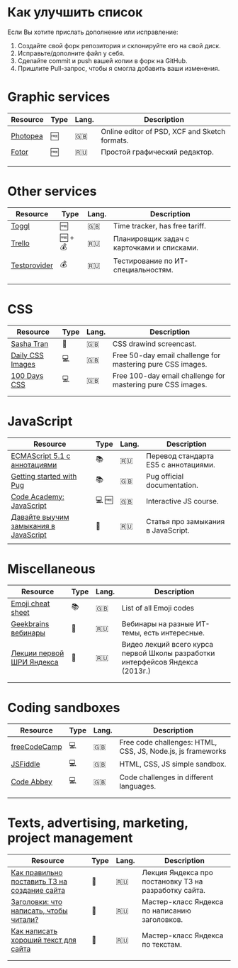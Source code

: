 # Как улучшить список

Если Вы хотите прислать дополнение или исправление:
1. Создайте свой форк репозитория и склонируйте его на свой диск.
2. Исправьте/дополните файл у себя.
3. Сделайте commit и push вашей копии в форк на GitHub.
4. Пришлите Pull-запрос, чтобы я смогла добавить ваши изменения.

# Graphic services
| Resource | Type | Lang. | Description |
-----------|------|----------|--------------
|[Photopea](https://www.photopea.com/)|:free:|:uk:|Online editor of PSD, XCF and Sketch formats.|
|[Fotor](https://h5.fotor.com)|:free:|:ru:|Простой графический редактор.|
|||||
|||||
|||||

# Other services
| Resource | Type | Lang. | Description |
-----------|------|----------|--------------
|[Toggl](https://toggl.com)|:free:|:uk:|Time tracker, has free tariff.|
|[Trello](https://trello.com/home)|:free: + :moneybag:|:ru:|Планировщик задач с карточками и списками.|
|[Testprovider](http://testprovider.com/)|:moneybag:|:ru:|Тестирование по ИТ-специальностям.|
|||||
|||||
|||||

# CSS

| Resource | Type | Lang. | Description |
-----------|------|----------|--------------
|[Sasha Tran](https://www.youtube.com/channel/UCCATAa8MWoBuH-sR_Jlx29A/videos)|:movie_camera:|:uk:|CSS drawind screencast.|
|[Daily CSS Images](http://dailycssimages.com/)|:computer:|:uk:|Free 50-day email challenge for mastering pure CSS images.|
|[100 Days CSS](https://100dayscss.com/)|:computer:|:uk:|Free 100-day email challenge for mastering pure CSS images.|
|||||
|||||


# JavaScript

| Resource | Type | Lang. | Description |
-----------|------|----------|--------------
|[ECMAScript 5.1 с аннотациями](http://es5.javascript.ru/)|:books:|:ru:|Перевод стандарта ES5 с аннотациями.|
|[Getting started with Pug](https://pugjs.org/api/getting-started.html)|:books:|:uk:|Pug official documentation.|
|[Code Academy: JavaScript](https://www.codecademy.com/en/tracks/javascript-combined)|:computer: :free:|:uk:| Interactive JS course. |
|[Давайте выучим замыкания в JavaScript](https://htmlacademy.ru/blog/195-lets-learn-javascript-closures)|:page_facing_up:|:ru:|Статья про замыкания в JavaScript.|
|||||

# Miscellaneous

| Resource | Type | Lang. | Description |
-----------|------|----------|--------------
|[Emoji cheat sheet](https://www.webpagefx.com/tools/emoji-cheat-sheet/)|:books:|:gb:|List of all Emoji codes|
|[Geekbrains вебинары](https://geekbrains.ru/events)|:movie_camera:|:ru:|Вебинары на разные ИТ-темы, есть интересные.|
|[Лекции первой ШРИ Яндекса](https://habrahabr.ru/company/yandex/blog/168259/)|:movie_camera:|:ru:|Видео лекций всего курса первой Школы разработки интерфейсов Яндекса (2013г.)|
|||||
|||||

# Coding sandboxes

| Resource | Type | Lang. | Description |
-----------|------|----------|--------------
|[freeCodeCamp](https://www.freecodecamp.org/)|:computer:|:uk:|Free code challenges: HTML, CSS, JS, Node.js, js frameworks|
|[JSFiddle](https://jsfiddle.net/)|:computer:|:uk:|HTML, CSS, JS simple sandbox.|
|[Code Abbey](http://www.codeabbey.com/)|:computer:|:uk:|Code challenges in different languages.|
|||||
|||||



# Texts, advertising, marketing, project management

| Resource | Type | Lang. | Description |
-----------|------|----------|--------------
|[Как правильно поставить ТЗ на создание сайта](https://events.yandex.ru/lib/talks/3086/)|:movie_camera:|:ru:|Лекция Яндекса про постановку ТЗ на разработку сайта.|
|[Заголовки: что написать, чтобы читали?](https://events.yandex.ru/lib/talks/4285/)|:movie_camera:|:ru:|Мастер-класс Яндекса по написанию заголовков.|
|[Как написать хороший текст для сайта](https://events.yandex.ru/lib/talks/3079/)|:movie_camera:|:ru:|Мастер-класс Яндекса по текстам.|
|||||
|||||


